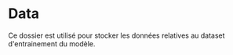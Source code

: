 # Data

Ce dossier est utilisé pour stocker les données relatives au dataset d'entrainement du modèle.